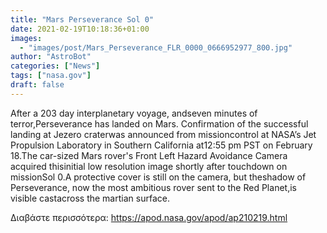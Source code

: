 ```yaml
---
title: "Mars Perseverance Sol 0"
date: 2021-02-19T10:18:36+01:00
images:
  - "images/post/Mars_Perseverance_FLR_0000_0666952977_800.jpg"
author: "AstroBot"
categories: ["News"]
tags: ["nasa.gov"]
draft: false
---
```


After a 203 day interplanetary voyage, andseven minutes of terror,Perseverance has landed on Mars.  Confirmation of the successful landing at Jezero craterwas announced from missioncontrol at NASA’s Jet Propulsion Laboratory in Southern California at12:55 pm PST on February 18.The car-sized Mars rover's Front Left Hazard Avoidance Camera acquired thisinitial low resolution image shortly after touchdown on missionSol 0.A protective cover is still on the camera, but theshadow of Perseverance, now the most ambitious rover sent to the Red Planet,is visible castacross the martian surface.

Διαβάστε περισσότερα: https://apod.nasa.gov/apod/ap210219.html
